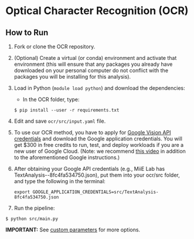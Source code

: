 # Optical Character Recognition (OCR)

## How to Run 

1. Fork or clone the OCR repository. 
2. (Optional) Create a virtual (or conda) environment and activate that environment (this will ensure that any packages you already have downloaded on your personal computer do not conflict with the packages you will be installing for this analysis).
3. Load in Python (`module load python`) and download the dependencies:
    - In the OCR folder, type:
    ```
    $ pip install --user -r requirements.txt
    ```
4. Edit and save `ocr/src/input.yaml` file.
5. To use our OCR method, you have to apply for [Google Vision API credentials](https://cloud.google.com/vision/docs/setup) and download the Google application credentials. You will get $300 in free credits to run, test, and deploy workloads if you are a new user of Google Cloud. (Note: we recommend [this video](https://www.youtube.com/watch?v=wfyDiLMGqDM&list=PL3JVwFmb_BnSLFyVThMfEavAEZYHBpWEd&index=2) in addition to the aforementioned Google instructions.)
6. After obtaining your Google API credentials (e.g., MiiE Lab has TextAnalysis--8fc4fa534750.json), put them into your ocr/src folder, and type the following in the terminal: 
   ```
   export GOOGLE_APPLICATION_CREDENTIALS=src/TextAnalysis-8fc4fa534750.json
   ```

7. Run the pipeline:
  ```
  $ python src/main.py
  ```

**IMPORTANT:** See [custom parameters](https://github.com/miielab/miienlp/blob/main/documentation/developer_documentation/ocr.md) for more options.
